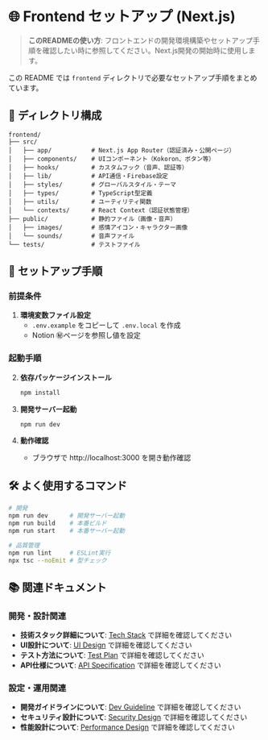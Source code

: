 # 🌐 Frontend セットアップ (Next.js)

> **このREADMEの使い方**: フロントエンドの開発環境構築やセットアップ手順を確認したい時に参照してください。Next.js開発の開始時に使用します。

この README では `frontend` ディレクトリで必要なセットアップ手順をまとめています。

## 📁 ディレクトリ構成

```
frontend/
├── src/
│   ├── app/           # Next.js App Router（認証済み・公開ページ）
│   ├── components/    # UIコンポーネント（Kokoron、ボタン等）
│   ├── hooks/         # カスタムフック（音声、認証等）
│   ├── lib/           # API通信・Firebase設定
│   ├── styles/        # グローバルスタイル・テーマ
│   ├── types/         # TypeScript型定義
│   ├── utils/         # ユーティリティ関数
│   └── contexts/      # React Context（認証状態管理）
├── public/            # 静的ファイル（画像・音声）
│   ├── images/        # 感情アイコン・キャラクター画像
│   └── sounds/        # 音声ファイル
└── tests/             # テストファイル
```

## 🔧 セットアップ手順

### 前提条件

1. **環境変数ファイル設定**
   - `.env.example` をコピーして `.env.local` を作成
   - Notion ㊙️ページを参照し値を設定

### 起動手順

2. **依存パッケージインストール**
   ```bash
   npm install
   ```

3. **開発サーバー起動**
   ```bash
   npm run dev
   ```

4. **動作確認**
   - ブラウザで http://localhost:3000 を開き動作確認

## 🛠️ よく使用するコマンド

```bash
# 開発
npm run dev      # 開発サーバー起動
npm run build    # 本番ビルド
npm run start    # 本番サーバー起動

# 品質管理
npm run lint     # ESLint実行
npx tsc --noEmit # 型チェック
```


## 📚 関連ドキュメント

### 開発・設計関連
- **技術スタック詳細について**: [Tech Stack](../docs/techStack.md) で詳細を確認してください
- **UI設計について**: [UI Design](../docs/UIDesign.md) で詳細を確認してください
- **テスト方法について**: [Test Plan](../docs/testPlan.md) で詳細を確認してください
- **API仕様について**: [API Specification](../docs/APISpecification.md) で詳細を確認してください

### 設定・運用関連
- **開発ガイドラインについて**: [Dev Guideline](../docs/devGuideline.md) で詳細を確認してください
- **セキュリティ設計について**: [Security Design](../docs/securityDesign.md) で詳細を確認してください
- **性能設計について**: [Performance Design](../docs/performanceDesign.md) で詳細を確認してください
